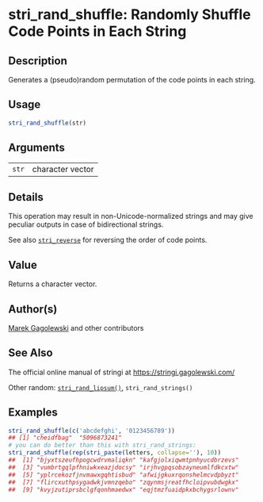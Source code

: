 # stri\_rand\_shuffle: Randomly Shuffle Code Points in Each String

## Description

Generates a (pseudo)random permutation of the code points in each string.

## Usage

```r
stri_rand_shuffle(str)
```

## Arguments

|       |                  |
|-------|------------------|
| `str` | character vector |

## Details

This operation may result in non-Unicode-normalized strings and may give peculiar outputs in case of bidirectional strings.

See also [`stri_reverse`](stri_reverse.md) for reversing the order of code points.

## Value

Returns a character vector.

## Author(s)

[Marek Gagolewski](https://www.gagolewski.com/) and other contributors

## See Also

The official online manual of <span class="pkg">stringi</span> at <https://stringi.gagolewski.com/>

Other random: [`stri_rand_lipsum()`,](stri_rand_lipsum.md) `stri_rand_strings()`

## Examples




```r
stri_rand_shuffle(c('abcdefghi', '0123456789'))
## [1] "cheidfbag"  "5096873241"
# you can do better than this with stri_rand_strings:
stri_rand_shuffle(rep(stri_paste(letters, collapse=''), 10))
##  [1] "bjyxtszeufhpogcwdrvmaliqkn" "kafgjolxiqwmtpnhyucdbrzevs"
##  [3] "vumbrtgqlpfhniwkxeazjdocsy" "irjhvgpqsobzayneumlfdkcxtw"
##  [5] "yplrcekozfjnvmawxgqhtisbud" "afwijgkuxrqonshelmcvdpbyzt"
##  [7] "flircxuthpsygadwkjvmnzqebo" "zqynmsjreatfhcloipvubdwgkx"
##  [9] "kvyjzutiprsbclgfqonhmaedwx" "eqjtmzfuaidpkxbchygsrlownv"
```

